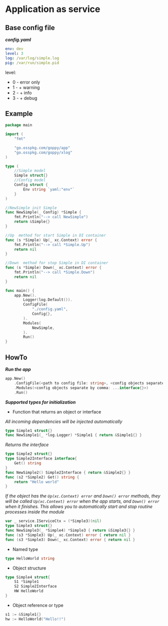 # Application as service

## Base config file

***config.yaml***

```yaml
env: dev
level: 3 
log: /var/log/simple.log
pig: /var/run/simple.pid
```

level:
* 0 - error only
* 1 - + warning
* 2 - + info
* 3 - + debug

## Example

```go
package main

import (
	"fmt"

	"go.osspkg.com/goppy/app"
	"go.osspkg.com/goppy/xlog"
)

type (
	//Simple model
	Simple struct{}
	//Config model
	Config struct {
		Env string `yaml:"env"`
	}
)

//NewSimple init Simple
func NewSimple(_ Config) *Simple {
	fmt.Println("--> call NewSimple")
	return &Simple{}
}

//Up  method for start Simple in DI container
func (s *Simple) Up(_ xc.Context) error {
	fmt.Println("--> call *Simple.Up")
	return nil
}

//Down  method for stop Simple in DI container
func (s *Simple) Down(_ xc.Context) error {
	fmt.Println("--> call *Simple.Down")
	return nil
}

func main() {
	app.New().
		Logger(log.Default()).
		ConfigFile(
			"./config.yaml",
			Config{},
		).
		Modules(
			NewSimple,
		).
		Run()
}
```

## HowTo

***Run the app***
```go
app.New()
    .ConfigFile(<path to config file: string>, <config objects separate by comma: ...interface{}>)
    .Modules(<config objects separate by comma: ...interface{}>)
    .Run()
```

***Supported types for initialization***

* Function that returns an object or interface

*All incoming dependencies will be injected automatically*
```go
type Simple1 struct{}
func NewSimple1(_ *log.Logger) *Simple1 { return &Simple1{} }
```

*Returns the interface*
```go
type Simple2 struct{}
type Simple2Interface interface{
    Get() string
}
func NewSimple2() Simple2Interface { return &Simple2{} }
func (s2 *Simple2) Get() string { 
    return "Hello world"
}
```

*If the object has the `Up(xc.Context) error` and `Down() error` methods, they will be called `Up(xc.Context) error`  when the app starts, and `Down() error` when it finishes. This allows you to automatically start and stop routine processes inside the module*

```go
var _ service.IServiceCtx = (*Simple3)(nil)
type Simple3 struct{}
func NewSimple3(_ *Simple4) *Simple3 { return &Simple3{} }
func (s3 *Simple3) Up(_ xc.Context) error { return nil }
func (s3 *Simple3) Down(_ xc.Context) error { return nil }
```

* Named type

```go
type HelloWorld string
```

* Object structure

```go
type Simple4 struct{
    S1 *Simple1
    S2 Simple2Interface
    HW HelloWorld
}
```

* Object reference or type

```go
s1 := &Simple1{}
hw := HelloWorld("Hello!!")
```
